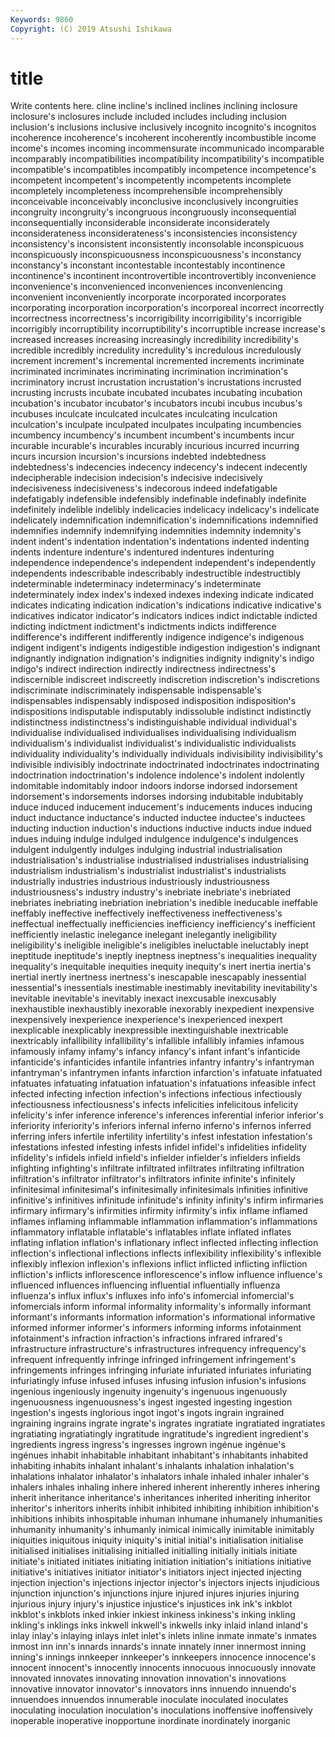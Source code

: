 ```yaml
---
Keywords: 9860
Copyright: (C) 2019 Atsushi Ishikawa
---
```


# title

Write contents here.
cline
incline's inclined inclines inclining inclosure inclosure's inclosures include included includes
including inclusion inclusion's inclusions inclusive inclusively incognito incognito's incognitos incoherence
incoherence's incoherent incoherently incombustible income income's incomes incoming incommensurate incommunicado
incomparable incomparably incompatibilities incompatibility incompatibility's incompatible incompatible's incompatibles incompatibly incompetence
incompetence's incompetent incompetent's incompetently incompetents incomplete incompletely incompleteness incomprehensible incomprehensibly
inconceivable inconceivably inconclusive inconclusively incongruities incongruity incongruity's incongruous incongruously inconsequential
inconsequentially inconsiderable inconsiderate inconsiderately inconsiderateness inconsiderateness's inconsistencies inconsistency inconsistency's inconsistent
inconsistently inconsolable inconspicuous inconspicuously inconspicuousness inconspicuousness's inconstancy inconstancy's inconstant incontestable
incontestably incontinence incontinence's incontinent incontrovertible incontrovertibly inconvenience inconvenience's inconvenienced inconveniences
inconveniencing inconvenient inconveniently incorporate incorporated incorporates incorporating incorporation incorporation's incorporeal
incorrect incorrectly incorrectness incorrectness's incorrigibility incorrigibility's incorrigible incorrigibly incorruptibility incorruptibility's
incorruptible increase increase's increased increases increasing increasingly incredibility incredibility's incredible
incredibly incredulity incredulity's incredulous incredulously increment increment's incremental incremented increments
incriminate incriminated incriminates incriminating incrimination incrimination's incriminatory incrust incrustation incrustation's
incrustations incrusted incrusting incrusts incubate incubated incubates incubating incubation incubation's
incubator incubator's incubators incubi incubus incubus's incubuses inculcate inculcated inculcates
inculcating inculcation inculcation's inculpate inculpated inculpates inculpating incumbencies incumbency incumbency's
incumbent incumbent's incumbents incur incurable incurable's incurables incurably incurious incurred
incurring incurs incursion incursion's incursions indebted indebtedness indebtedness's indecencies indecency
indecency's indecent indecently indecipherable indecision indecision's indecisive indecisively indecisiveness indecisiveness's
indecorous indeed indefatigable indefatigably indefensible indefensibly indefinable indefinably indefinite indefinitely
indelible indelibly indelicacies indelicacy indelicacy's indelicate indelicately indemnification indemnification's indemnifications
indemnified indemnifies indemnify indemnifying indemnities indemnity indemnity's indent indent's indentation
indentation's indentations indented indenting indents indenture indenture's indentured indentures indenturing
independence independence's independent independent's independently independents indescribable indescribably indestructible indestructibly
indeterminable indeterminacy indeterminacy's indeterminate indeterminately index index's indexed indexes indexing
indicate indicated indicates indicating indication indication's indications indicative indicative's indicatives
indicator indicator's indicators indices indict indictable indicted indicting indictment indictment's
indictments indicts indifference indifference's indifferent indifferently indigence indigence's indigenous indigent
indigent's indigents indigestible indigestion indigestion's indignant indignantly indignation indignation's indignities
indignity indignity's indigo indigo's indirect indirection indirectly indirectness indirectness's indiscernible
indiscreet indiscreetly indiscretion indiscretion's indiscretions indiscriminate indiscriminately indispensable indispensable's indispensables
indispensably indisposed indisposition indisposition's indispositions indisputable indisputably indissoluble indistinct indistinctly
indistinctness indistinctness's indistinguishable individual individual's individualise individualised individualises individualising individualism
individualism's individualist individualist's individualistic individualists individuality individuality's individually individuals indivisibility
indivisibility's indivisible indivisibly indoctrinate indoctrinated indoctrinates indoctrinating indoctrination indoctrination's indolence
indolence's indolent indolently indomitable indomitably indoor indoors indorse indorsed indorsement
indorsement's indorsements indorses indorsing indubitable indubitably induce induced inducement inducement's
inducements induces inducing induct inductance inductance's inducted inductee inductee's inductees
inducting induction induction's inductions inductive inducts indue indued indues induing
indulge indulged indulgence indulgence's indulgences indulgent indulgently indulges indulging industrial
industrialisation industrialisation's industrialise industrialised industrialises industrialising industrialism industrialism's industrialist industrialist's
industrialists industrially industries industrious industriously industriousness industriousness's industry industry's inebriate
inebriate's inebriated inebriates inebriating inebriation inebriation's inedible ineducable ineffable ineffably
ineffective ineffectively ineffectiveness ineffectiveness's ineffectual ineffectually inefficiencies inefficiency inefficiency's inefficient
inefficiently inelastic inelegance inelegant inelegantly ineligibility ineligibility's ineligible ineligible's ineligibles
ineluctable ineluctably inept ineptitude ineptitude's ineptly ineptness ineptness's inequalities inequality
inequality's inequitable inequities inequity inequity's inert inertia inertia's inertial inertly
inertness inertness's inescapable inescapably inessential inessential's inessentials inestimable inestimably inevitability
inevitability's inevitable inevitable's inevitably inexact inexcusable inexcusably inexhaustible inexhaustibly inexorable
inexorably inexpedient inexpensive inexpensively inexperience inexperience's inexperienced inexpert inexplicable inexplicably
inexpressible inextinguishable inextricable inextricably infallibility infallibility's infallible infallibly infamies infamous
infamously infamy infamy's infancy infancy's infant infant's infanticide infanticide's infanticides
infantile infantries infantry infantry's infantryman infantryman's infantrymen infants infarction infarction's
infatuate infatuated infatuates infatuating infatuation infatuation's infatuations infeasible infect infected
infecting infection infection's infections infectious infectiously infectiousness infectiousness's infects infelicities
infelicitous infelicity infelicity's infer inference inference's inferences inferential inferior inferior's
inferiority inferiority's inferiors infernal inferno inferno's infernos inferred inferring infers
infertile infertility infertility's infest infestation infestation's infestations infested infesting infests
infidel infidel's infidelities infidelity infidelity's infidels infield infield's infielder infielder's
infielders infields infighting infighting's infiltrate infiltrated infiltrates infiltrating infiltration infiltration's
infiltrator infiltrator's infiltrators infinite infinite's infinitely infinitesimal infinitesimal's infinitesimally infinitesimals
infinities infinitive infinitive's infinitives infinitude infinitude's infinity infinity's infirm infirmaries
infirmary infirmary's infirmities infirmity infirmity's infix inflame inflamed inflames inflaming
inflammable inflammation inflammation's inflammations inflammatory inflatable inflatable's inflatables inflate inflated
inflates inflating inflation inflation's inflationary inflect inflected inflecting inflection inflection's
inflectional inflections inflects inflexibility inflexibility's inflexible inflexibly inflexion inflexion's inflexions
inflict inflicted inflicting infliction infliction's inflicts inflorescence inflorescence's inflow influence
influence's influenced influences influencing influential influentially influenza influenza's influx influx's
influxes info info's infomercial infomercial's infomercials inform informal informality informality's
informally informant informant's informants information information's informational informative informed informer
informer's informers informing informs infotainment infotainment's infraction infraction's infractions infrared
infrared's infrastructure infrastructure's infrastructures infrequency infrequency's infrequent infrequently infringe infringed
infringement infringement's infringements infringes infringing infuriate infuriated infuriates infuriating infuriatingly
infuse infused infuses infusing infusion infusion's infusions ingenious ingeniously ingenuity
ingenuity's ingenuous ingenuously ingenuousness ingenuousness's ingest ingested ingesting ingestion ingestion's
ingests inglorious ingot ingot's ingots ingrain ingrained ingraining ingrains ingrate
ingrate's ingrates ingratiate ingratiated ingratiates ingratiating ingratiatingly ingratitude ingratitude's ingredient
ingredient's ingredients ingress ingress's ingresses ingrown ingénue ingénue's ingénues inhabit
inhabitable inhabitant inhabitant's inhabitants inhabited inhabiting inhabits inhalant inhalant's inhalants
inhalation inhalation's inhalations inhalator inhalator's inhalators inhale inhaled inhaler inhaler's
inhalers inhales inhaling inhere inhered inherent inherently inheres inhering inherit
inheritance inheritance's inheritances inherited inheriting inheritor inheritor's inheritors inherits inhibit
inhibited inhibiting inhibition inhibition's inhibitions inhibits inhospitable inhuman inhumane inhumanely
inhumanities inhumanity inhumanity's inhumanly inimical inimically inimitable inimitably iniquities iniquitous
iniquity iniquity's initial initial's initialisation initialise initialised initialises initialising initialled
initialling initially initials initiate initiate's initiated initiates initiating initiation initiation's
initiations initiative initiative's initiatives initiator initiator's initiators inject injected injecting
injection injection's injections injector injector's injectors injects injudicious injunction injunction's
injunctions injure injured injures injuries injuring injurious injury injury's injustice
injustice's injustices ink ink's inkblot inkblot's inkblots inked inkier inkiest
inkiness inkiness's inking inkling inkling's inklings inks inkwell inkwell's inkwells
inky inlaid inland inland's inlay inlay's inlaying inlays inlet inlet's
inlets inline inmate inmate's inmates inmost inn inn's innards innards's
innate innately inner innermost inning inning's innings innkeeper innkeeper's innkeepers
innocence innocence's innocent innocent's innocently innocents innocuous innocuously innovate innovated
innovates innovating innovation innovation's innovations innovative innovator innovator's innovators inns
innuendo innuendo's innuendoes innuendos innumerable inoculate inoculated inoculates inoculating inoculation
inoculation's inoculations inoffensive inoffensively inoperable inoperative inopportune inordinate inordinately inorganic

